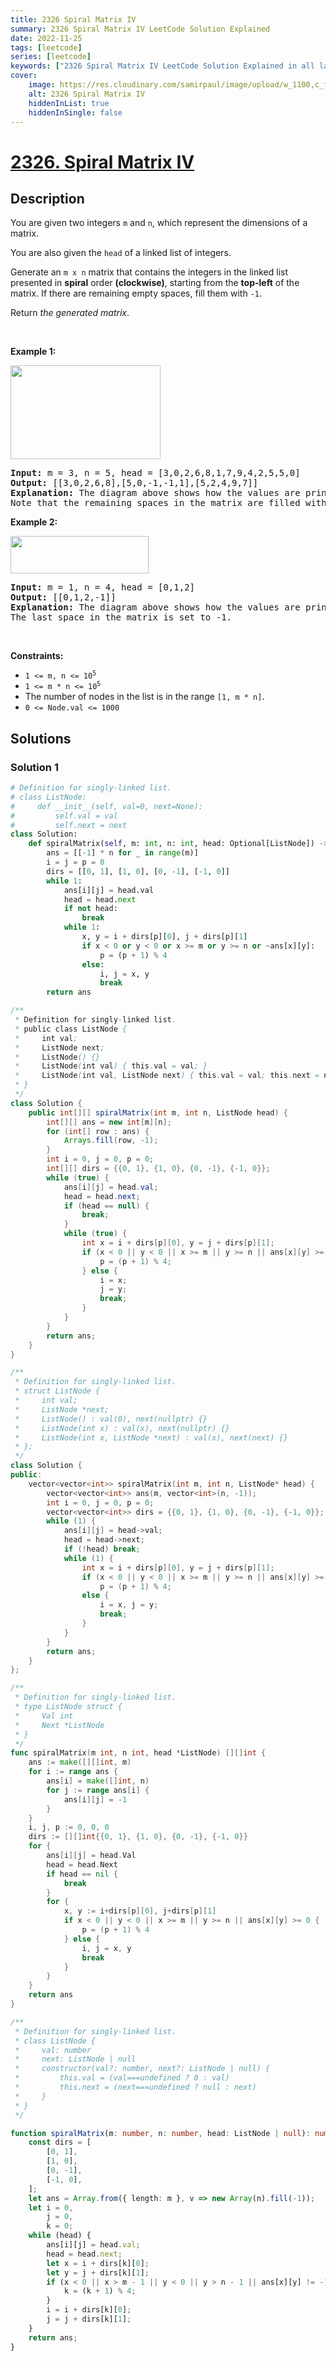 ```yaml
---
title: 2326 Spiral Matrix IV
summary: 2326 Spiral Matrix IV LeetCode Solution Explained
date: 2022-11-25
tags: [leetcode]
series: [leetcode]
keywords: ["2326 Spiral Matrix IV LeetCode Solution Explained in all languages", "2326 Spiral Matrix IV", "LeetCode", "leetcode solution in Python3 C++ Java Go PHP Ruby Swift TypeScript Rust C# JavaScript C", "GeeksforGeeks", "InterviewBit", "Coding Ninjas", "HackerRank", "HackerEarth", "CodeChef", "TopCoder", "AlgoExpert", "freeCodeCamp", "Codeforces", "GitHub", "AtCoder", "Samir Paul"]
cover:
    image: https://res.cloudinary.com/samirpaul/image/upload/w_1100,c_fit,co_rgb:FFFFFF,l_text:Arial_75_bold:2326 Spiral Matrix IV - Solution Explained/problem-solving.webp
    alt: 2326 Spiral Matrix IV
    hiddenInList: true
    hiddenInSingle: false
---
```



# [2326. Spiral Matrix IV](https://leetcode.com/problems/spiral-matrix-iv)


## Description

<p>You are given two integers <code>m</code> and <code>n</code>, which represent the dimensions of a matrix.</p>

<p>You are also given the <code>head</code> of a linked list of integers.</p>

<p>Generate an <code>m x n</code> matrix that contains the integers in the linked list presented in <strong>spiral</strong> order <strong>(clockwise)</strong>, starting from the <strong>top-left</strong> of the matrix. If there are remaining empty spaces, fill them with <code>-1</code>.</p>

<p>Return <em>the generated matrix</em>.</p>

<p>&nbsp;</p>
<p><strong class="example">Example 1:</strong></p>
<img alt="" src="https://spcdn.pages.dev/leetcode/problems/2326.Spiral%20Matrix%20IV/images/ex1new.jpg" style="width: 240px; height: 150px;" />
<pre>
<strong>Input:</strong> m = 3, n = 5, head = [3,0,2,6,8,1,7,9,4,2,5,5,0]
<strong>Output:</strong> [[3,0,2,6,8],[5,0,-1,-1,1],[5,2,4,9,7]]
<strong>Explanation:</strong> The diagram above shows how the values are printed in the matrix.
Note that the remaining spaces in the matrix are filled with -1.
</pre>

<p><strong class="example">Example 2:</strong></p>
<img alt="" src="https://spcdn.pages.dev/leetcode/problems/2326.Spiral%20Matrix%20IV/images/ex2.jpg" style="width: 221px; height: 60px;" />
<pre>
<strong>Input:</strong> m = 1, n = 4, head = [0,1,2]
<strong>Output:</strong> [[0,1,2,-1]]
<strong>Explanation:</strong> The diagram above shows how the values are printed from left to right in the matrix.
The last space in the matrix is set to -1.</pre>

<p>&nbsp;</p>
<p><strong>Constraints:</strong></p>

<ul>
	<li><code>1 &lt;= m, n &lt;= 10<sup>5</sup></code></li>
	<li><code>1 &lt;= m * n &lt;= 10<sup>5</sup></code></li>
	<li>The number of nodes in the list is in the range <code>[1, m * n]</code>.</li>
	<li><code>0 &lt;= Node.val &lt;= 1000</code></li>
</ul>

## Solutions

### Solution 1

<!-- tabs:start -->

```python
# Definition for singly-linked list.
# class ListNode:
#     def __init__(self, val=0, next=None):
#         self.val = val
#         self.next = next
class Solution:
    def spiralMatrix(self, m: int, n: int, head: Optional[ListNode]) -> List[List[int]]:
        ans = [[-1] * n for _ in range(m)]
        i = j = p = 0
        dirs = [[0, 1], [1, 0], [0, -1], [-1, 0]]
        while 1:
            ans[i][j] = head.val
            head = head.next
            if not head:
                break
            while 1:
                x, y = i + dirs[p][0], j + dirs[p][1]
                if x < 0 or y < 0 or x >= m or y >= n or ~ans[x][y]:
                    p = (p + 1) % 4
                else:
                    i, j = x, y
                    break
        return ans
```

```java
/**
 * Definition for singly-linked list.
 * public class ListNode {
 *     int val;
 *     ListNode next;
 *     ListNode() {}
 *     ListNode(int val) { this.val = val; }
 *     ListNode(int val, ListNode next) { this.val = val; this.next = next; }
 * }
 */
class Solution {
    public int[][] spiralMatrix(int m, int n, ListNode head) {
        int[][] ans = new int[m][n];
        for (int[] row : ans) {
            Arrays.fill(row, -1);
        }
        int i = 0, j = 0, p = 0;
        int[][] dirs = {{0, 1}, {1, 0}, {0, -1}, {-1, 0}};
        while (true) {
            ans[i][j] = head.val;
            head = head.next;
            if (head == null) {
                break;
            }
            while (true) {
                int x = i + dirs[p][0], y = j + dirs[p][1];
                if (x < 0 || y < 0 || x >= m || y >= n || ans[x][y] >= 0) {
                    p = (p + 1) % 4;
                } else {
                    i = x;
                    j = y;
                    break;
                }
            }
        }
        return ans;
    }
}
```

```cpp
/**
 * Definition for singly-linked list.
 * struct ListNode {
 *     int val;
 *     ListNode *next;
 *     ListNode() : val(0), next(nullptr) {}
 *     ListNode(int x) : val(x), next(nullptr) {}
 *     ListNode(int x, ListNode *next) : val(x), next(next) {}
 * };
 */
class Solution {
public:
    vector<vector<int>> spiralMatrix(int m, int n, ListNode* head) {
        vector<vector<int>> ans(m, vector<int>(n, -1));
        int i = 0, j = 0, p = 0;
        vector<vector<int>> dirs = {{0, 1}, {1, 0}, {0, -1}, {-1, 0}};
        while (1) {
            ans[i][j] = head->val;
            head = head->next;
            if (!head) break;
            while (1) {
                int x = i + dirs[p][0], y = j + dirs[p][1];
                if (x < 0 || y < 0 || x >= m || y >= n || ans[x][y] >= 0)
                    p = (p + 1) % 4;
                else {
                    i = x, j = y;
                    break;
                }
            }
        }
        return ans;
    }
};
```

```go
/**
 * Definition for singly-linked list.
 * type ListNode struct {
 *     Val int
 *     Next *ListNode
 * }
 */
func spiralMatrix(m int, n int, head *ListNode) [][]int {
	ans := make([][]int, m)
	for i := range ans {
		ans[i] = make([]int, n)
		for j := range ans[i] {
			ans[i][j] = -1
		}
	}
	i, j, p := 0, 0, 0
	dirs := [][]int{{0, 1}, {1, 0}, {0, -1}, {-1, 0}}
	for {
		ans[i][j] = head.Val
		head = head.Next
		if head == nil {
			break
		}
		for {
			x, y := i+dirs[p][0], j+dirs[p][1]
			if x < 0 || y < 0 || x >= m || y >= n || ans[x][y] >= 0 {
				p = (p + 1) % 4
			} else {
				i, j = x, y
				break
			}
		}
	}
	return ans
}
```

```ts
/**
 * Definition for singly-linked list.
 * class ListNode {
 *     val: number
 *     next: ListNode | null
 *     constructor(val?: number, next?: ListNode | null) {
 *         this.val = (val===undefined ? 0 : val)
 *         this.next = (next===undefined ? null : next)
 *     }
 * }
 */

function spiralMatrix(m: number, n: number, head: ListNode | null): number[][] {
    const dirs = [
        [0, 1],
        [1, 0],
        [0, -1],
        [-1, 0],
    ];
    let ans = Array.from({ length: m }, v => new Array(n).fill(-1));
    let i = 0,
        j = 0,
        k = 0;
    while (head) {
        ans[i][j] = head.val;
        head = head.next;
        let x = i + dirs[k][0];
        let y = j + dirs[k][1];
        if (x < 0 || x > m - 1 || y < 0 || y > n - 1 || ans[x][y] != -1) {
            k = (k + 1) % 4;
        }
        i = i + dirs[k][0];
        j = j + dirs[k][1];
    }
    return ans;
}
```

<!-- tabs:end -->

<!-- end -->
